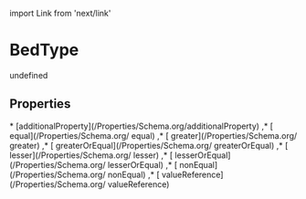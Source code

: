 import Link from 'next/link'
# BedType

undefined

## Properties

<Grid>
* [additionalProperty](/Properties/Schema.org/additionalProperty)
,* [ equal](/Properties/Schema.org/ equal)
,* [ greater](/Properties/Schema.org/ greater)
,* [ greaterOrEqual](/Properties/Schema.org/ greaterOrEqual)
,* [ lesser](/Properties/Schema.org/ lesser)
,* [ lesserOrEqual](/Properties/Schema.org/ lesserOrEqual)
,* [ nonEqual](/Properties/Schema.org/ nonEqual)
,* [ valueReference](/Properties/Schema.org/ valueReference)

</Grid>

